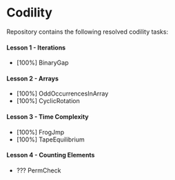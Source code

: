 # Codility
Repository contains the following resolved codility tasks:

#### Lesson 1 - Iterations
* [100%] BinaryGap

#### Lesson 2 - Arrays
* [100%] OddOccurrencesInArray
* [100%] CyclicRotation

#### Lesson 3 - Time Complexity
* [100%] FrogJmp
* [100%] TapeEquilibrium

#### Lesson 4 - Counting Elements
* ??? PermCheck
